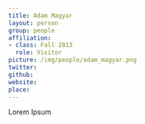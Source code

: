 ```yaml
---
title: Adam Magyar
layout: person
group: people
affiliation:
- class: Fall 2013
  role: Visitor
picture: /img/people/adam_magyar.png
twitter:
github:
website:
place:
---
```

Lorem Ipsum